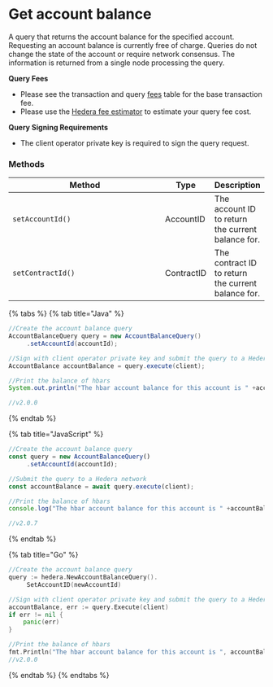 # Get account balance

A query that returns the account balance for the specified account. Requesting an account balance is currently free of charge. Queries do not change the state of the account or require network consensus. The information is returned from a single node processing the query.

**Query Fees**

- Please see the transaction and query [fees](../../../networks/mainnet/fees/#transaction-and-query-fees) table for the base transaction fee.
- Please use the [Hedera fee estimator](https://hedera.com/fees) to estimate your query fee cost.

**Query Signing Requirements**

- The client operator private key is required to sign the query request.

### Methods

<table><thead><tr><th width="322.3333333333333">Method</th><th>Type</th><th>Description</th></tr></thead><tbody><tr><td><code>setAccountId()</code></td><td>AccountID</td><td>The account ID to return the current balance for.</td></tr><tr><td><code>setContractId()</code></td><td>ContractID</td><td>The contract ID to return the current balance for.</td></tr></tbody></table>

{% tabs %}
{% tab title="Java" %}

```java
//Create the account balance query
AccountBalanceQuery query = new AccountBalanceQuery()
     .setAccountId(accountId);

//Sign with client operator private key and submit the query to a Hedera network
AccountBalance accountBalance = query.execute(client);

//Print the balance of hbars
System.out.println("The hbar account balance for this account is " +accountBalance.hbars);

//v2.0.0
```

{% endtab %}

{% tab title="JavaScript" %}

```javascript
//Create the account balance query
const query = new AccountBalanceQuery()
     .setAccountId(accountId);

//Submit the query to a Hedera network
const accountBalance = await query.execute(client);

//Print the balance of hbars
console.log("The hbar account balance for this account is " +accountBalance.hbars);

//v2.0.7
```

{% endtab %}

{% tab title="Go" %}

```go
//Create the account balance query
query := hedera.NewAccountBalanceQuery().
     SetAccountID(newAccountId)

//Sign with client operator private key and submit the query to a Hedera network
accountBalance, err := query.Execute(client)
if err != nil {
    panic(err)
}

//Print the balance of hbars
fmt.Println("The hbar account balance for this account is ", accountBalance.Hbars.String())
//v2.0.0
```

{% endtab %}
{% endtabs %}
